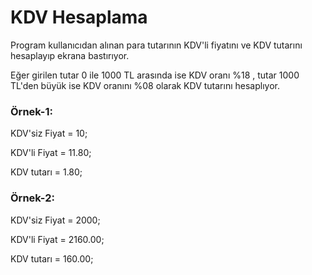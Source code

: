# KDV Hesaplama 

Program kullanıcıdan alınan para tutarının KDV'li fiyatını ve KDV tutarını hesaplayıp ekrana bastırıyor. 

Eğer girilen tutar 0 ile 1000 TL arasında ise KDV oranı %18 , tutar 1000 TL'den büyük ise KDV oranını %08 olarak KDV tutarını hesaplıyor. 

### Örnek-1:

KDV'siz Fiyat = 10;

KDV'li Fiyat = 11.80;

KDV tutarı = 1.80;

### Örnek-2:

KDV'siz Fiyat = 2000;

KDV'li Fiyat = 2160.00;

KDV tutarı = 160.00;


